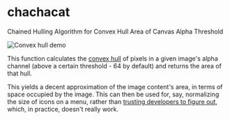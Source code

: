 # chachacat

Chained Hulling Algorithm for Convex Hull Area of Canvas Alpha Threshold

![Convex hull demo](https://cloud.githubusercontent.com/assets/572196/8876272/812cac00-31d3-11e5-900f-8322b41f294e.png)

This function calculates the [convex hull][] of pixels in a given image's alpha
channel (above a certain threshold - 64 by default) and returns the area of
that hull.

[convex hull]: https://en.wikipedia.org/wiki/Convex_hull

This yields a decent approximation of the image content's area, in terms of
space occupied by the image. This can then be used for, say, normalizing the
size of icons on a menu, rather than [trusting developers to figure out][1],
which, in practice, doesn't really work.

[1]: https://developer.chrome.com/webstore/images
